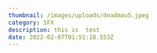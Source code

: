 ```yaml
---
thumbnail: /images/uploads/deadmau5.jpeg
category: SFX
description: this is  test
date: 2022-02-07T01:51:18.553Z
---
```

